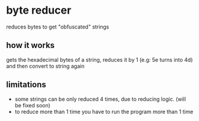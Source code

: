 # byte reducer
reduces bytes to get "obfuscated" strings

## how it works
gets the hexadecimal bytes of a string, reduces it by 1 (e.g: 5e turns into 4d) and then convert to string again

## limitations
- some strings can be only reduced 4 times, due to reducing logic. (will be fixed soon)
- to reduce more than 1 time you have to run the program more than 1 time
